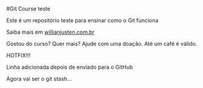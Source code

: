 #Git Course teste

Este é um repositório teste para ensinar como o Git funciona

Saiba mais em [willianjusten.com.br](http://git-scm.com)

Gostou do curso? Quer mais? Ajude com uma doação. Até um café é válido.

HOTFIX!!!

Linha adicionada depois de enviado para o GitHub

Agora vai ser o git stash...
